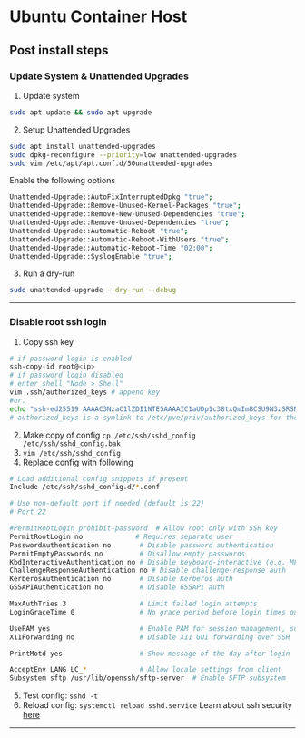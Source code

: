# Ubuntu Container Host

## Post install steps

### Update System & Unattended Upgrades

1. Update system

```bash
sudo apt update && sudo apt upgrade
```

2. Setup Unattended Upgrades

```bash
sudo apt install unattended-upgrades
sudo dpkg-reconfigure --priority=low unattended-upgrades
sudo vim /etc/apt/apt.conf.d/50unattended-upgrades
```

Enable the following options

```bash
Unattended-Upgrade::AutoFixInterruptedDpkg "true";
Unattended-Upgrade::Remove-Unused-Kernel-Packages "true";
Unattended-Upgrade::Remove-New-Unused-Dependencies "true";
Unattended-Upgrade::Remove-Unused-Dependencies "true";
Unattended-Upgrade::Automatic-Reboot "true";
Unattended-Upgrade::Automatic-Reboot-WithUsers "true";
Unattended-Upgrade::Automatic-Reboot-Time "02:00";
Unattended-Upgrade::SyslogEnable "true";
```

3. Run a dry-run

```bash
sudo unattended-upgrade --dry-run --debug
```

---

### Disable root ssh login

1. Copy ssh key

```bash
# if password login is enabled
ssh-copy-id root@<ip>
# if password login disabled
# enter shell "Node > Shell"
vim .ssh/authorized_keys # append key
#or.
echo "ssh-ed25519 AAAAC3NzaC1lZDI1NTE5AAAAIC1aUDp1c38txQmImBCSU9N3zSRSNNWdeZvUBSx6QtLr jakobe@nixos" >> ~/.ssh/authorized_keys
# authorized_keys is a symlink to /etc/pve/priv/authorized_keys for the root user
```

2. Make copy of config `cp /etc/ssh/sshd_config /etc/ssh/sshd_config.bak`
3. `vim /etc/ssh/sshd_config`
4. Replace config with following

```bash
# Load additional config snippets if present
Include /etc/ssh/sshd_config.d/*.conf

# Use non-default port if needed (default is 22)
# Port 22

#PermitRootLogin prohibit-password  # Allow root only with SSH key
PermitRootLogin no             # Requires separate user
PasswordAuthentication no       # Disable password authentication
PermitEmptyPasswords no         # Disallow empty passwords
KbdInteractiveAuthentication no # Disable keyboard-interactive (e.g. MFA via PAM)
ChallengeResponseAuthentication no # Disable challenge-response auth
KerberosAuthentication no       # Disable Kerberos auth
GSSAPIAuthentication no         # Disable GSSAPI auth

MaxAuthTries 3                  # Limit failed login attempts
LoginGraceTime 0                # No grace period before login times out

UsePAM yes                      # Enable PAM for session management, sudo, etc.
X11Forwarding no                # Disable X11 GUI forwarding over SSH

PrintMotd yes                   # Show message of the day after login

AcceptEnv LANG LC_*             # Allow locale settings from client
Subsystem sftp /usr/lib/openssh/sftp-server  # Enable SFTP subsystem
```

5. Test config: `sshd -t`
6. Reload config: `systemctl reload sshd.service`
   Learn about ssh security [here](https://homelab.casaursus.net/proxmox-new-install-ssh/)

---
